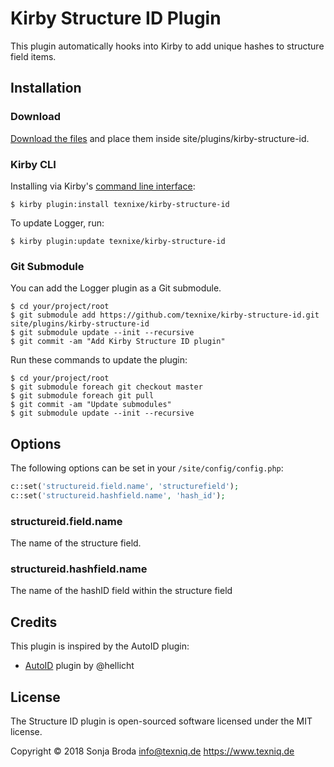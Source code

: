 # Kirby Structure ID Plugin

This plugin automatically hooks into Kirby to add unique hashes to structure field items.


## Installation

### Download

[Download the files](https://github.com/texnixe/kirby-structure-id/archive/master.zip) and place them inside site/plugins/kirby-structure-id.


### Kirby CLI
Installing via Kirby's [command line interface](https://github.com/getkirby/cli):

    $ kirby plugin:install texnixe/kirby-structure-id

To update Logger, run:

    $ kirby plugin:update texnixe/kirby-structure-id

### Git Submodule
You can add the Logger plugin as a Git submodule.

    $ cd your/project/root
    $ git submodule add https://github.com/texnixe/kirby-structure-id.git site/plugins/kirby-structure-id
    $ git submodule update --init --recursive
    $ git commit -am "Add Kirby Structure ID plugin"

Run these commands to update the plugin:

    $ cd your/project/root
    $ git submodule foreach git checkout master
    $ git submodule foreach git pull
    $ git commit -am "Update submodules"
    $ git submodule update --init --recursive

## Options
The following options can be set in your `/site/config/config.php`:

```php
c::set('structureid.field.name', 'structurefield');
c::set('structureid.hashfield.name', 'hash_id');
```

### structureid.field.name

The name of the structure field.

### structureid.hashfield.name

The name of the hashID field within the structure field



## Credits

This plugin is inspired by the AutoID plugin:

- [AutoID](https://github.com/hellicht/kirby-autoid) plugin by @hellicht

## License

The Structure ID plugin is open-sourced software licensed under the MIT license.

Copyright © 2018 Sonja Broda info@texniq.de https://www.texniq.de
